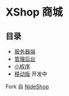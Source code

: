 # XShop 商城
## 目录
* [服务器端](server)
* [管理后台](admin)
* [小程序](mini-program)
* [移动版](web-app) 开发中

Fork 自 [NideShop](https://nideshop.com/)